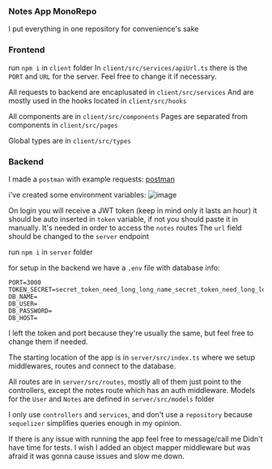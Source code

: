 ### Notes App MonoRepo

I put everything in one repository for convenience's sake

### Frontend

run `npm i` in `client` folder
In `client/src/services/apiUrl.ts` there is the `PORT` and `URL` for the server. Feel free to change it if necessary.

All requests to backend are encaplusated in `client/src/services`
And are mostly used in the hooks located in `client/src/hooks`

All components are in `client/src/components`
Pages are separated from components in `client/src/pages`

Global types are in `client/src/types`

### Backend

I made a `postman` with example requests:
[postman](https://app.getpostman.com/join-team?invite_code=91a523aed7f77f5db847f9a10b2373ca&target_code=b5ad3ea1d6244e4cd38c9ea4113af07b)

i've created some environment variables:
![image](https://github.com/Kamenow/notes-app/assets/71972811/337604a0-a423-413f-b670-a5da22da7a0f)

On login you will receive a JWT token (keep in mind only it lasts an hour) it should be auto inserted in `token` variable, if not you should paste it in manually. It's needed in order to access the `notes` routes
The `url` field should be changed to the `server` endpoint

run `npm i` in `server` folder

for setup in the backend we have a `.env` file with database info:

``` .env
PORT=3000
TOKEN_SECRET=secret_token_need_long_long_name_secret_token_need_long_long_name
DB_NAME=
DB_USER=
DB_PASSWORD=
DB_HOST=
```

I left the token and port because they're usually the same, but feel free to change them if needed.

The starting location of the app is in `server/src/index.ts` where we setup middlewares, routes and connect to the database.

All routes are in `server/src/routes`, mostly all of them just point to the controllers, except the notes route which has an auth middleware.
Models for the `User` and `Notes` are defined in `server/src/models` folder

I only use `controllers` and `services`, and don't use a `repository` because `sequelizer` simplifies queries enough in my opinion.

If there is any issue with running the app feel free to message/call me
Didn't have time for tests.
I wish I added an object mapper middleware but was afraid it was gonna cause issues and slow me down.
